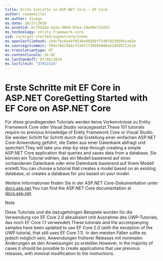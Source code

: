 ```yaml
---
title: Erste Schritte in ASP.NET Core – EF Core
author: rowanmiller
ms.author: divega
ms.date: 10/27/2016
ms.assetid: bcf6d28a-5a2a-40b9-87ea-19ed9ef2e555
ms.technology: entity-framework-core
uid: core/get-started/aspnetcore/index
ms.openlocfilehash: cb4c76c6ad4f9536e89266ff2497d239b95ca63e
ms.sourcegitcommit: f05e7b62584cf228f17390bb086a61d505712e1b
ms.translationtype: HT
ms.contentlocale: de-DE
ms.lasthandoff: 07/08/2018
ms.locfileid: "37911514"
---
```

# <a name="getting-started-with-ef-core-on-aspnet-core"></a><span data-ttu-id="c8ddc-102">Erste Schritte mit EF Core in ASP.NET Core</span><span class="sxs-lookup"><span data-stu-id="c8ddc-102">Getting Started with EF Core on ASP.NET Core</span></span>

<span data-ttu-id="c8ddc-103">Für diese grundlegenden Tutorials werden keine Vorkenntnisse zu Entity Framework Core oder Visual Studio vorausgesetzt.</span><span class="sxs-lookup"><span data-stu-id="c8ddc-103">These 101 tutorials require no previous knowledge of Entity Framework Core or Visual Studio.</span></span> <span data-ttu-id="c8ddc-104">Sie werden Schritt für Schritt durch die Erstellung einer einfachen ASP.NET Core-Anwendung geführt, die Daten aus einer Datenbank abfragt und speichert.</span><span class="sxs-lookup"><span data-stu-id="c8ddc-104">They will take you step-by-step through creating a simple ASP.NET Core application that queries and saves data from a database.</span></span> <span data-ttu-id="c8ddc-105">Sie können ein Tutorial wählen, das ein Modell basierend auf einer vorhandenen Datenbank oder eine Datenbank basierend auf Ihrem Modell erstellt.</span><span class="sxs-lookup"><span data-stu-id="c8ddc-105">You can choose a tutorial that creates a model based on an existing database, or creates a database for you based on your model.</span></span>

<span data-ttu-id="c8ddc-106">Weitere Informationen finden Sie in der ASP.NET Core-Dokumentation unter [docs.asp.net](https://docs.asp.net).</span><span class="sxs-lookup"><span data-stu-id="c8ddc-106">You can find the ASP.NET Core documentation at [docs.asp.net](https://docs.asp.net).</span></span>

> [!NOTE]  
> <span data-ttu-id="c8ddc-107">Diese Tutorials und die dazugehörigen Beispiele wurden für die Verwendung von EF Core 2.0 aktualisiert (mit Ausnahme des UWP-Tutorials, das noch EF Core 1.1 verwendet).</span><span class="sxs-lookup"><span data-stu-id="c8ddc-107">These tutorials and the accompanying samples have been updated to use EF Core 2.0 (with the exception of the UWP tutorial, that still uses EF Core 1.1).</span></span> <span data-ttu-id="c8ddc-108">In den meisten Fällen sollte es jedoch möglich sein, Anwendungen früherer Releases mit minimalen Änderungen an den Anweisungen zu erstellen.</span><span class="sxs-lookup"><span data-stu-id="c8ddc-108">However, in the majority of cases it should be possible to create applications that use previous releases, with minimal modification to the instructions.</span></span>
